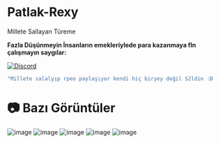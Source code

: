 # Patlak-Rexy
Millete Sallayan Türeme







**Fazla Düşünmeyin İnsanların emekleriylede para kazanmaya fln çalışmayın saygılar:**

 [![Discord](https://lanyard.cnrad.dev/api/1179280051443867728)](https://discord.com/users/1179280051443867728)





```js
"Millete salalyıp rpeo paylaşıyor kendi hiç birşey değil S2ldin :D
```

# 📷 Bazı Görüntüler



 <img  alt="image" src="https://i.imgur.com/tf4Ggbe.jpeg">
 <img  alt="image" src="https://i.imgur.com/bAR0PLw.jpeg">
 <img  alt="image" src="https://i.imgur.com/TdgBLAn.png">
 <img  alt="image" src="https://i.imgur.com/8vBnyYn.jpeg">
 <img  alt="image" src="https://i.imgur.com/2YaVCHW.jpeg">
